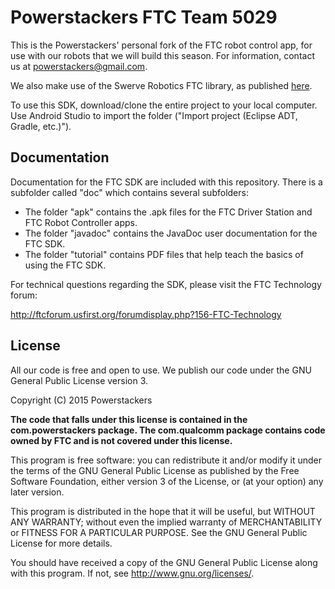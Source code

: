 # Powerstackers FTC Team 5029

This is the Powerstackers' personal fork of the FTC robot control app, for use with our robots that we will build this season. For information, contact us at powerstackers@gmail.com.

We also make use of the Swerve Robotics FTC library, as published [here](https://github.com/SwerveRobotics/ftc_app).

To use this SDK, download/clone the entire project to your local computer.
Use Android Studio to import the folder  ("Import project (Eclipse ADT, Gradle, etc.)").

## Documentation
Documentation for the FTC SDK are included with this repository.  There is a subfolder called "doc" which contains several subfolders:

 * The folder "apk" contains the .apk files for the FTC Driver Station and FTC Robot Controller apps.
 * The folder "javadoc" contains the JavaDoc user documentation for the FTC SDK.
 * The folder "tutorial" contains PDF files that help teach the basics of using the FTC SDK.

For technical questions regarding the SDK, please visit the FTC Technology forum:

  http://ftcforum.usfirst.org/forumdisplay.php?156-FTC-Technology

## License
All our code is free and open to use. We publish our code under the GNU General Public License version 3.

Copyright (C) 2015 Powerstackers

**The code that falls under this license is contained in the com.powerstackers package. The com.qualcomm package contains code owned by FTC and is not covered under this license.**

This program is free software: you can redistribute it and/or modify it under the terms of the GNU General Public License as published by the Free Software Foundation, either version 3 of the License, or (at your option) any later version.

This program is distributed in the hope that it will be useful, but WITHOUT ANY WARRANTY; without even the implied warranty of MERCHANTABILITY or FITNESS FOR A PARTICULAR PURPOSE. See the GNU General Public License for more details.

You should have received a copy of the GNU General Public License along with this program. If not, see http://www.gnu.org/licenses/.
